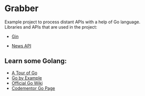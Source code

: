 # Grabber
Example project to process distant APIs with a help of Go language. 
Libraries and APIs that are used in the project:

- [Gin](https://github.com/gin-gonic/gin)

- [News API](https://newsapi.org/)

## Learn some Golang:

- [A Tour of Go](https://tour.golang.org/)
- [Go by Example](https://gobyexample.com/)
- [Official Go Wiki](https://github.com/golang/go/wiki)
- [Codementor Go Page](https://www.codementor.io/go)
